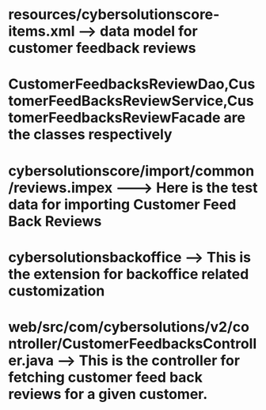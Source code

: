 # resources/cybersolutionscore-items.xml --> data model for customer feedback reviews
# CustomerFeedbacksReviewDao,CustomerFeedBacksReviewService,CustomerFeedbacksReviewFacade are the classes respectively
# cybersolutionscore/import/common/reviews.impex ---> Here is the test data for importing Customer Feed Back Reviews
# cybersolutionsbackoffice --> This is the extension for backoffice related customization
# web/src/com/cybersolutions/v2/controller/CustomerFeedbacksController.java --> This is the controller for fetching customer feed back reviews for a given customer.
